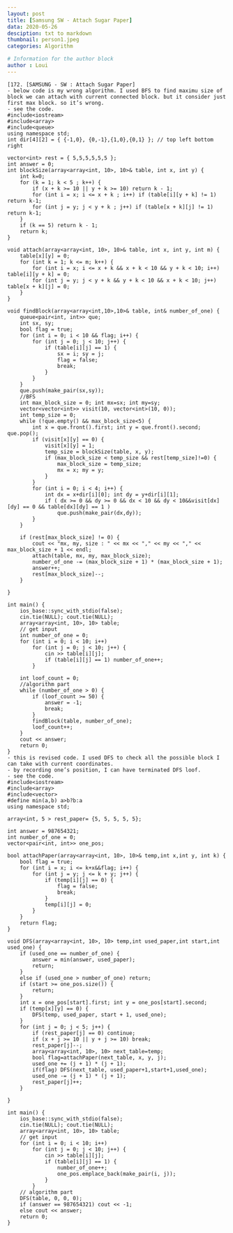 ```yaml
---
layout: post
title: [Samsung SW - Attach Sugar Paper]
data: 2020-05-26
desciption: txt to markdown
thumbnail: person1.jpeg
categories: Algorithm

# Information for the author block
author : Loui
---
```


	﻿[172. [SAMSUNG - SW : Attach Sugar Paper]
	- below code is my wrong algorithm. I used BFS to find maximu size of block we can attach with current connected block. but it consider just first max block. so it’s wrong.
	- see the code.
	#include<iostream>
	#include<array>
	#include<queue>
	using namespace std;
	int dir[4][2] = { {-1,0}, {0,-1},{1,0},{0,1} }; // top left bottom right
	
	vector<int> rest = { 5,5,5,5,5,5 };
	int answer = 0;
	int blockSize(array<array<int, 10>, 10>& table, int x, int y) {
		int k=0;
		for (k = 1; k < 5 ; k++) {
			if (x + k >= 10 || y + k >= 10) return k - 1;
			for (int i = x; i <= x + k ; i++) if (table[i][y + k] != 1) return k-1;
			for (int j = y; j < y + k ; j++) if (table[x + k][j] != 1) return k-1;
		}
		if (k == 5) return k - 1;
		return k;
	}
	
	void attach(array<array<int, 10>, 10>& table, int x, int y, int m) {
		table[x][y] = 0;
		for (int k = 1; k <= m; k++) {
			for (int i = x; i <= x + k && x + k < 10 && y + k < 10; i++) table[i][y + k] = 0;
			for (int j = y; j < y + k && y + k < 10 && x + k < 10; j++) table[x + k][j] = 0;
		}
	}
	
	void findBlock(array<array<int,10>,10>& table, int& number_of_one) {
		queue<pair<int, int>> que;
		int sx, sy;
		bool flag = true;
		for (int i = 0; i < 10 && flag; i++) {
			for (int j = 0; j < 10; j++) {
				if (table[i][j] == 1) {
					sx = i; sy = j;
					flag = false;
					break;
				}
			}
		}
		que.push(make_pair(sx,sy));
		//BFS
		int max_block_size = 0; int mx=sx; int my=sy;
		vector<vector<int>> visit(10, vector<int>(10, 0));
		int temp_size = 0;
		while (!que.empty() && max_block_size<5) {
			int x = que.front().first; int y = que.front().second; que.pop();
			if (visit[x][y] == 0) {
				visit[x][y] = 1;
				temp_size = blockSize(table, x, y);
				if (max_block_size < temp_size && rest[temp_size]!=0) {
					max_block_size = temp_size;
					mx = x; my = y;
				}
			}
			for (int i = 0; i < 4; i++) {
				int dx = x+dir[i][0]; int dy = y+dir[i][1];
				if ( dx >= 0 && dy >= 0 && dx < 10 && dy < 10&&visit[dx][dy] == 0 && table[dx][dy] == 1 )
					que.push(make_pair(dx,dy));
			}
		}
		
		if (rest[max_block_size] != 0) {
			cout << "mx, my, size : " << mx << "," << my << "," << max_block_size + 1 << endl;
			attach(table, mx, my, max_block_size);
			number_of_one -= (max_block_size + 1) * (max_block_size + 1);
			answer++;
			rest[max_block_size]--;
		}
		
	}
	
	int main() {
		ios_base::sync_with_stdio(false);
		cin.tie(NULL); cout.tie(NULL);
		array<array<int, 10>, 10> table;
		// get input
		int number_of_one = 0;
		for (int i = 0; i < 10; i++)
			for (int j = 0; j < 10; j++) {
				cin >> table[i][j];
				if (table[i][j] == 1) number_of_one++;
			}
	
		int loof_count = 0;
		//algorithm part
		while (number_of_one > 0) {
			if (loof_count >= 50) {
				answer = -1;
				break;
			}
			findBlock(table, number_of_one);
			loof_count++;
		}
		cout << answer;
		return 0;
	}
	- this is revised code. I used DFS to check all the possible block I can take with current coordinates.
	- by recording one’s position, I can have terminated DFS loof.
	- see the code.
	#include<iostream>
	#include<array>
	#include<vector>
	#define min(a,b) a>b?b:a
	using namespace std;
	
	array<int, 5 > rest_paper= {5, 5, 5, 5, 5};
	
	int answer = 987654321;
	int number_of_one = 0;
	vector<pair<int, int>> one_pos;
	
	bool attachPaper(array<array<int, 10>, 10>& temp,int x,int y, int k) {
		bool flag = true;
		for (int i = x; i <= k+x&&flag; i++) {
			for (int j = y; j <= k + y; j++) {
				if (temp[i][j] == 0) {
					flag = false;
					break;
				}
				temp[i][j] = 0;
			}
		}
		return flag;
	}
	
	void DFS(array<array<int, 10>, 10> temp,int used_paper,int start,int used_one) {
		if (used_one == number_of_one) {
			answer = min(answer, used_paper);
			return;
		}
		else if (used_one > number_of_one) return;
		if (start >= one_pos.size()) {
			return;
		} 
		int x = one_pos[start].first; int y = one_pos[start].second;
		if (temp[x][y] == 0) {
			DFS(temp, used_paper, start + 1, used_one);
		}
		for (int j = 0; j < 5; j++) {
			if (rest_paper[j] == 0) continue;
			if (x + j >= 10 || y + j >= 10) break;
			rest_paper[j]--;
			array<array<int, 10>, 10> next_table=temp;
			bool flag=attachPaper(next_table, x, y, j);
			used_one += (j + 1) * (j + 1);
			if(flag) DFS(next_table, used_paper+1,start+1,used_one);
			used_one -= (j + 1) * (j + 1);
			rest_paper[j]++;
		}
		
	}
	
	int main() {
		ios_base::sync_with_stdio(false);
		cin.tie(NULL); cout.tie(NULL);
		array<array<int, 10>, 10> table;
		// get input
		for (int i = 0; i < 10; i++)
			for (int j = 0; j < 10; j++) {
				cin >> table[i][j];
				if (table[i][j] == 1) {
					number_of_one++;
					one_pos.emplace_back(make_pair(i, j));
				}
			}
		// algorithm part
		DFS(table, 0, 0, 0);
		if (answer == 987654321) cout << -1;
		else cout << answer;
		return 0;
	}
	
